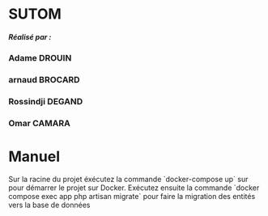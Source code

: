 <h1>SUTOM</h1>
<h5>Réalisé par : </h5>
<h3>Adame DROUIN</h3>
<h3>arnaud BROCARD</h3>
<h3>Rossindji DEGAND</h3>
<h3>Omar CAMARA</h3>

<h1>Manuel</h1>
Sur la racine du projet éxécutez la commande `docker-compose up` sur pour démarrer le projet sur Docker.
Exécutez ensuite la commande `docker compose exec app php artisan migrate` pour faire la migration des entités vers la base de données